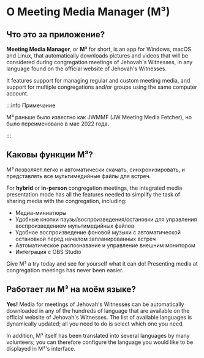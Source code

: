 # О Meeting Media Manager (M³)

## Что это за приложение?

**Meeting Media Manager**, or **M³** for short, is an app for Windows, macOS and Linux, that automatically downloads pictures and videos that will be considered during congregation meetings of Jehovah's Witnesses, in any language found on the official website of Jehovah's Witnesses.

It features support for managing regular and custom meeting media, and support for multiple congregations and/or groups using the same computer account.

:::info Примечание

M³ раньше было известно как JWMMF (JW Meeting Media Fetcher), но было переименовано в мае 2022 года.

:::

## Каковы функции M³?

M³ позволяет легко и автоматически скачать, синхронизировать, и представлять все мультимедийные файлы для встреч.

For **hybrid** or **in-person** congregation meetings, the integrated media presentation mode has all the features needed to simplify the task of sharing media with the congregation, including:

- Медиа-миниатюры
- Удобные кнопки паузы/воспроизведения/остановки для управления воспроизведением мультимедийных файлов
- Удобное воспроизведение фоновой музыки с автоматической остановкой перед началом запланированных встреч
- Автоматическое распознавание и управление внешним монитором
- Интеграция с OBS Studio

<!-- As for fully **remote** congregation Zoom meetings, the inbuilt MP4 conversion feature in M³ enables you to share media files of all types easily, using Zoom's native MP4 sharing feature. -->

Give M³ a try today and see for yourself what it can do! Presenting media at congregation meetings has never been easier.

## Работает ли M³ на моём языке?

**Yes!** Media for meetings of Jehovah's Witnesses can be automatically downloaded in any of the hundreds of language that are available on the official website of Jehovah's Witnesses. The list of available languages is dynamically updated; all you need to do is select which one you need.

In addition, M³ itself has been translated into several languages by many volunteers; you can therefore configure the language you would like to be displayed in M³'s interface.
